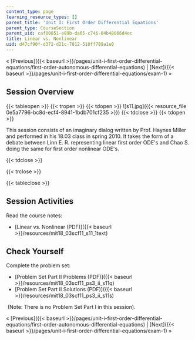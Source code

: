 ```yaml
---
content_type: page
learning_resource_types: []
parent_title: 'Unit I: First Order Differential Equations'
parent_type: CourseSection
parent_uid: caf00851-e89b-da65-c746-04b48066d4ec
title: Linear vs. Nonlinear
uid: d47cf90f-d372-d21c-7812-510ff789a1e0
---
```


« [Previous]({{< baseurl >}}/pages/unit-i-first-order-differential-equations/first-order-autonomous-differential-equations) | [Next]({{< baseurl >}}/pages/unit-i-first-order-differential-equations/exam-1) »

Session Overview
----------------

{{< tableopen >}}
{{< tropen >}}
{{< tdopen >}}
![s11.jpg]({{< resource_file 0e5a7796-bc8d-ecf4-8941-1bdb701cf235 >}})
{{< tdclose >}}
{{< tdopen >}}


This session consists of an imaginary dialog written by Prof. Haynes Miller and performed in his 18.03 class in spring 2010. It takes the form of a debate between Linn E. R. representing linear first order ODE's and Chao S. doing the same for first order nonlinear ODE's.


{{< tdclose >}}

{{< trclose >}}

{{< tableclose >}}

Session Activities
------------------

Read the course notes:

*   [Linear vs. Nonlinear (PDF)]({{< baseurl >}}/resources/mit18_03scf11_s11_1text)

Check Yourself
--------------

Complete the problem set:

*   [Problem Set Part II Problems (PDF)]({{< baseurl >}}/resources/mit18_03scf11_ps3_ii_s11q)
*   [Problem Set Part II Solutions (PDF)]({{< baseurl >}}/resources/mit18_03scf11_ps3_ii_s11s)

 (Note: There is no Problem Set Part I in this session).

« [Previous]({{< baseurl >}}/pages/unit-i-first-order-differential-equations/first-order-autonomous-differential-equations) | [Next]({{< baseurl >}}/pages/unit-i-first-order-differential-equations/exam-1) »